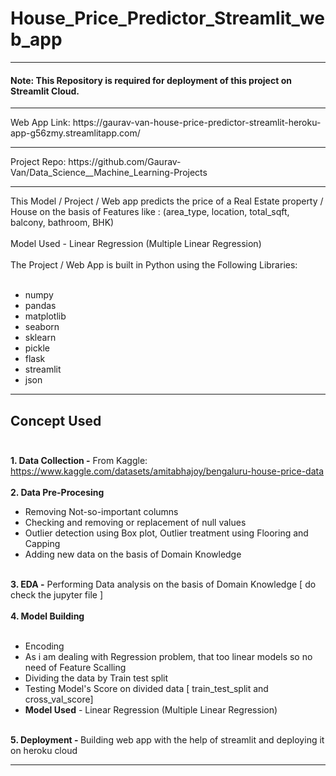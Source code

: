 # House_Price_Predictor_Streamlit_web_app
<hr>
<h4>Note: This Repository is required for deployment of this project on Streamlit Cloud.</h4>
<hr>
Web App Link: https://gaurav-van-house-price-predictor-streamlit-heroku-app-g56zmy.streamlitapp.com/
<hr>
Project Repo: https://github.com/Gaurav-Van/Data_Science__Machine_Learning-Projects
<hr>
This Model / Project / Web app predicts the price of a Real Estate property / House on the basis of Features like : (area_type, location, 
total_sqft, balcony, bathroom, BHK) 
</br></br>
Model Used - Linear Regression (Multiple Linear Regression)
</br></br>
The Project / Web App is built in Python using the Following Libraries:
</br></br>

 * numpy
 * pandas
 * matplotlib
 * seaborn
 * sklearn
 * pickle
 * flask
 * streamlit
 * json
<hr>

## Concept Used</br></br>
<b>1. Data Collection -</b> From Kaggle: https://www.kaggle.com/datasets/amitabhajoy/bengaluru-house-price-data<br><br>
<b>2. Data Pre-Procesing</b><br>
* Removing Not-so-important columns
* Checking and removing or replacement of null values
* Outlier detection using Box plot, Outlier treatment using Flooring and Capping 
* Adding new data on the basis of Domain Knowledge
<br>
<b>3. EDA -</b> Performing Data analysis on the basis of Domain Knowledge [ do check the jupyter file ] 
</br></br>
<b>4. Model Building</b><br><br>

* Encoding 
* As i am dealing with Regression problem, that too linear models so no need of Feature Scalling 
* Dividing the data by Train test split
* Testing Model's Score on divided data [ train_test_split and cross_val_score]
* <b>Model Used</b> - Linear Regression (Multiple Linear Regression)
</br></br>

<b>5. Deployment - </b> Building web app with the help of streamlit and deploying it on heroku cloud
<hr>
